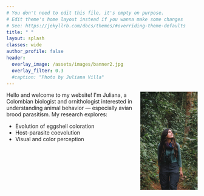 ```yaml
---
# You don't need to edit this file, it's empty on purpose.
# Edit theme's home layout instead if you wanna make some changes
# See: https://jekyllrb.com/docs/themes/#overriding-theme-defaults
title: " "
layout: splash
classes: wide
author_profile: false
header:
  overlay_image: /assets/images/banner2.jpg
  overlay_filter: 0.3
  #caption: "Photo by Juliana Villa"
---
```

<div>
  <img style="display: flex; margin: auto; float: right; width: 30%;" src="/assets/images/photo_home.jpg"/>
</div>


Hello and welcome to my website! I'm Juliana, a Colombian biologist and ornithologist interested in understanding animal behavior — especially avian brood parasitism. 
My research explores:

- Evolution of eggshell coloration  
- Host-parasite coevolution  
- Visual and color perception
